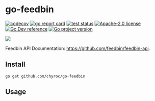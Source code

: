 # go-feedbin

[![codecov](https://codecov.io/gh/chyroc/go-feedbin/branch/master/graph/badge.svg?token=Z73T6YFF80)](https://codecov.io/gh/chyroc/go-feedbin)
[![go report card](https://goreportcard.com/badge/github.com/chyroc/go-feedbin "go report card")](https://goreportcard.com/report/github.com/chyroc/go-feedbin)
[![test status](https://github.com/chyroc/go-feedbin/actions/workflows/test.yml/badge.svg)](https://github.com/chyroc/go-feedbin/actions)
[![Apache-2.0 license](https://img.shields.io/badge/License-Apache%202.0-brightgreen.svg)](https://opensource.org/licenses/Apache-2.0)
[![Go.Dev reference](https://img.shields.io/badge/go.dev-reference-blue?logo=go&logoColor=white)](https://pkg.go.dev/github.com/chyroc/go-feedbin)
[![Go project version](https://badge.fury.io/go/github.com%2Fchyroc%2Fgo-feedbin.svg)](https://badge.fury.io/go/github.com%2Fchyroc%2Fgo-feedbin)

![](./header.png)

Feedbin API Documentation: https://github.com/feedbin/feedbin-api.

## Install

```shell
go get github.com/chyroc/go-feedbin
```

## Usage

